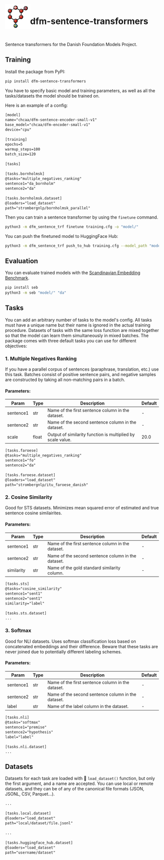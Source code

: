 <img align="left" width="82" height="82" src="assets/logo.svg">

# dfm-sentence-transformers

<br>

Sentence transformers for the Danish Foundation Models Project.

## Training

Install the package from PyPI:

```bash
pip install dfm-sentence-transformers
```

You have to specify basic model and training parameters, as well as all the tasks/datasets the model should be trained on.

Here is an example of a config:
```
[model]
name="chcaa/dfm-sentence-encoder-small-v1"
base_model="chcaa/dfm-encoder-small-v1"
device="cpu"

[training]
epochs=5
warmup_steps=100
batch_size=120

[tasks]

[tasks.bornholmsk]
@tasks="multiple_negatives_ranking"
sentence1="da_bornholm"
sentence2="da"

[tasks.bornholmsk.dataset]
@loaders="load_dataset"
path="strombergnlp/bornholmsk_parallel"

```

Then you can train a sentence transformer by using the `finetune` command.

```bash
python3 -m dfm_sentence_trf finetune training.cfg -o "model/"
```

You can push the finetuned model to HuggingFace Hub:

```bash
python3 -m dfm_sentence_trf push_to_hub training.cfg --model_path "model/"
```

## Evaluation

You can evaluate trained models with the [Scandinavian Embedding Benchmark](https://kennethenevoldsen.github.io/scandinavian-embedding-benchmark/).

```bash
pip install seb
python3 -m seb "model/" "da"
```

## Tasks

You can add an arbitrary number of tasks to the model's config.
All tasks must have a unique name but their name is ignored in the actual training procedure.
Datasets of tasks with the same loss function are mixed together so that the model can learn them simultaneously in mixed batches.
The package comes with three default tasks you can use for different objectives:

### 1. Multiple Negatives Ranking
If you have a parallel corpus of sentences (paraphrase, translation, etc.) use this task.
Batches consist of positive sentence pairs, and negative samples are constructed by taking all non-matching pairs in a batch.

#### Parameters:

Param | Type | Description | Default
----- | ---- | ----------- | -------
sentence1 | str | Name of the first sentence column in the dataset. | -
sentence2 | str | Name of the second sentence column in the dataset. | -
scale | float | Output of similarity function is multiplied by scale value. | 20.0

```
[tasks.faroese]
@tasks="multiple_negatives_ranking"
sentence1="fo"
sentence2="da"

[tasks.faroese.dataset]
@loaders="load_dataset"
path="strombergnlp/itu_faroese_danish"

```

### 2. Cosine Similarity
Good for STS datasets.
Minimizes mean squared error of estimated and true sentence cosine similairites.

#### Parameters:

Param | Type | Description | Default
----- | ---- | ----------- | -------
sentence1 | str | Name of the first sentence column in the dataset. | -
sentence2 | str | Name of the second sentence column in the dataset. | -
similarity | str | Name of the gold standard similarity column. | -

```
[tasks.sts]
@tasks="cosine_similarity"
sentence1="sent1"
sentence2="sent1"
similarity="label"

[tasks.sts.dataset]
...
```

### 3. Softmax
Good for NLI datasets. Uses softmax classification loss based on concatenated embeddings and their difference.
Beware that these tasks are never joined due to potentially different labeling schemes.

#### Parameters:

Param | Type | Description | Default
----- | ---- | ----------- | -------
sentence1 | str | Name of the first sentence column in the dataset. | -
sentence2 | str | Name of the second sentence column in the dataset. | -
label | str | Name of the label column in the dataset. | -

```
[tasks.nli]
@tasks="softmax"
sentence1="premise"
sentence2="hypothesis"
label="label"

[tasks.nli.dataset]
...
```

## Datasets

Datasets for each task are loaded with :hugs: `load_dataset()` function, but only the first argument, and a name are accepted.
You can use local or remote datasets, and they can be of any of the canonical file formats (JSON, JSONL, CSV, Parquet...).

```
...

[tasks.local.dataset]
@loaders="load_dataset"
path="local/dataset/file.jsonl"

...

[tasks.huggingface_hub.dataset]
@loaders="load_dataset"
path="username/dataset"
```


